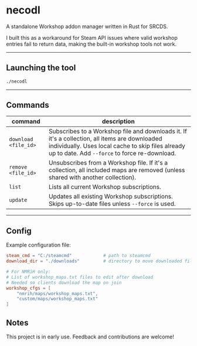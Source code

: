 # necodl

A standalone Workshop addon manager written in Rust for SRCDS.

I built this as a workaround for Steam API issues where valid workshop entries fail to return data, making the built-in workshop tools not work.

---

## Launching the tool

```sh
./necodl
```

---

## Commands

| command              | description                                                                                                                                                                                         |
| -------------------- | --------------------------------------------------------------------------------------------------------------------------------------------------------------------------------------------------- |
| `download <file_id>` | Subscribes to a Workshop file and downloads it. If it's a collection, all items are downloaded individually. Uses local cache to skip files already up to date. Add `--force` to force re-download. |
| `remove <file_id>`   | Unsubscribes from a Workshop file. If it's a collection, all included maps are removed (unless shared with another collection).                                                                     |
| `list`               | Lists all current Workshop subscriptions.                                                                                                                                                           |
| `update`             | Updates all existing Workshop subscriptions. Skips up-to-date files unless `--force` is used.                                                                                                       |

---

## Config

Example configuration file:

```toml
steam_cmd = "C:/steamcmd"            # path to steamcmd
download_dir = "./downloads"         # directory to move downloaded files

# For NMRiH only:
# List of workshop_maps.txt files to edit after download
# Needed so clients download the map on join
workshop_cfgs = [
    "nmrih/maps/workshop_maps.txt",
    "custom/maps/workshop_maps.txt"
]
```

## Notes

This project is in early use. Feedback and contributions are welcome!


